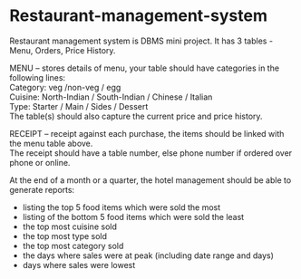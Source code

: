# Restaurant-management-system
Restaurant management system is DBMS mini project. It has 3 tables - Menu, Orders, Price History.

MENU – stores details of menu, your table should have categories in the following lines:  
Category: veg /non-veg / egg  
Cuisine: North-Indian / South-Indian / Chinese / Italian  
Type: Starter / Main / Sides / Dessert  
The table(s) should also capture the current price and price history.     

RECEIPT – receipt against each purchase, the items should be linked with the menu table above.  
The receipt should have a table number, else phone number if ordered over phone or online.     

At the end of a month or a quarter, the hotel management should be able to generate reports:  
-    listing the top 5 food items which were sold the most  
-    listing of the bottom 5 food items which were sold the least  
-    the top most cuisine sold  
-    the top most type sold  
-    the top most category sold  
-    the days where sales were at peak (including date range and days)  
-    days where sales were lowest
